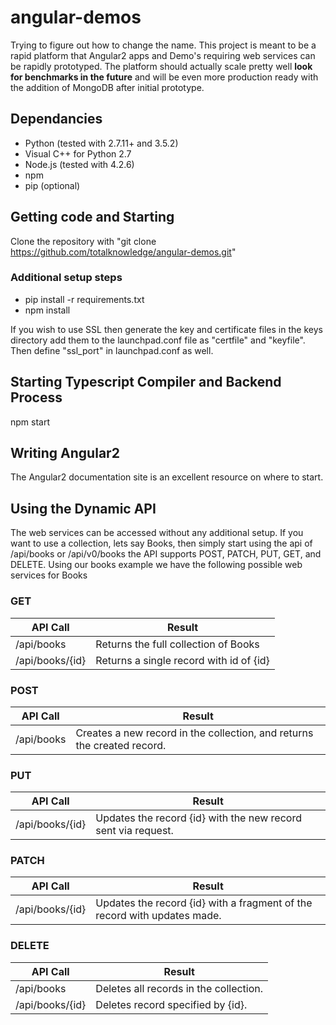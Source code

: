 # angular-demos

Trying to figure out how to change the name.  This project is meant to be a rapid platform that Angular2 apps and Demo's requiring web services can be rapidly prototyped.  The platform should actually scale pretty well __look for benchmarks in the future__ and will be even more production ready with the addition of MongoDB after initial prototype.

## Dependancies
* Python (tested with 2.7.11+ and 3.5.2)
* Visual C++ for Python 2.7
* Node.js (tested with 4.2.6)
* npm
* pip (optional)

## Getting code and Starting
Clone the repository with "git clone https://github.com/totalknowledge/angular-demos.git"

### Additional setup steps
* pip install -r requirements.txt
* npm install

If you wish to use SSL then generate the key and certificate files in the keys directory add them to the launchpad.conf file as "certfile" and "keyfile".  Then define "ssl_port" in launchpad.conf as well.

## Starting Typescript Compiler and Backend Process
npm start

## Writing Angular2
The Angular2 documentation site is an excellent resource on where to start.

## Using the Dynamic API
The web services can be accessed without any additional setup.  If you want to use a collection, lets say Books, then simply start using the api of /api/books or /api/v0/books the API supports POST, PATCH, PUT, GET, and DELETE.  Using our books example we have the following possible web services for Books

### GET
 API Call      | Result
 --------------|--------
/api/books | Returns the full collection of Books
/api/books/{id} | Returns a single record with id of {id}

### POST
API Call      | Result
--------------|--------
/api/books | Creates a new record in the collection, and returns the created record.

### PUT
API Call      | Result
--------------|--------
/api/books/{id} | Updates the record {id} with the new record sent via request.

### PATCH
API Call      | Result
--------------|--------
/api/books/{id} | Updates the record {id} with a fragment of the record with updates made.

### DELETE
API Call      | Result
--------------|--------
/api/books | Deletes all records in the collection.
/api/books/{id} | Deletes record specified by {id}.
